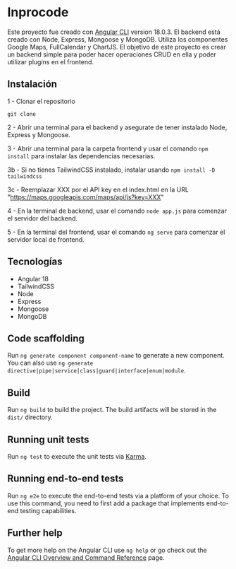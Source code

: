 # Inprocode

Este proyecto fue creado con [Angular CLI](https://github.com/angular/angular-cli) version 18.0.3.
El backend está creado con Node, Express, Mongoose y MongoDB. Utiliza los componentes Google Maps, FullCalendar y ChartJS.
El objetivo de este proyecto es crear un backend simple para poder hacer operaciones CRUD en ella y poder utilizar plugins en el frontend.

## Instalación

1 - Clonar el repositorio

`git clone`

2 - Abrir una terminal para el backend y asegurate de tener instalado Node, Express y Mongoose.

3 - Abrir una terminal para la carpeta frontend y usar el comando `npm install` para instalar las dependencias necesarias.

3b - Si no tienes TailwindCSS instalado, instalar usando `npm install -D tailwindcss`

3c - Reemplazar XXX por el API key en el index.html en la URL "https://maps.googleapis.com/maps/api/js?key=XXX"

4 - En la terminal de backend, usar el comando `node app.js` para comenzar el servidor del backend.

5 - En la terminal del frontend, usar el comando `ng serve` para comenzar el servidor local de frontend.

## Tecnologías

- Angular 18
- TailwindCSS
- Node
- Express
- Mongoose
- MongoDB

## Code scaffolding

Run `ng generate component component-name` to generate a new component. You can also use `ng generate directive|pipe|service|class|guard|interface|enum|module`.

## Build

Run `ng build` to build the project. The build artifacts will be stored in the `dist/` directory.

## Running unit tests

Run `ng test` to execute the unit tests via [Karma](https://karma-runner.github.io).

## Running end-to-end tests

Run `ng e2e` to execute the end-to-end tests via a platform of your choice. To use this command, you need to first add a package that implements end-to-end testing capabilities.

## Further help

To get more help on the Angular CLI use `ng help` or go check out the [Angular CLI Overview and Command Reference](https://angular.io/cli) page.
